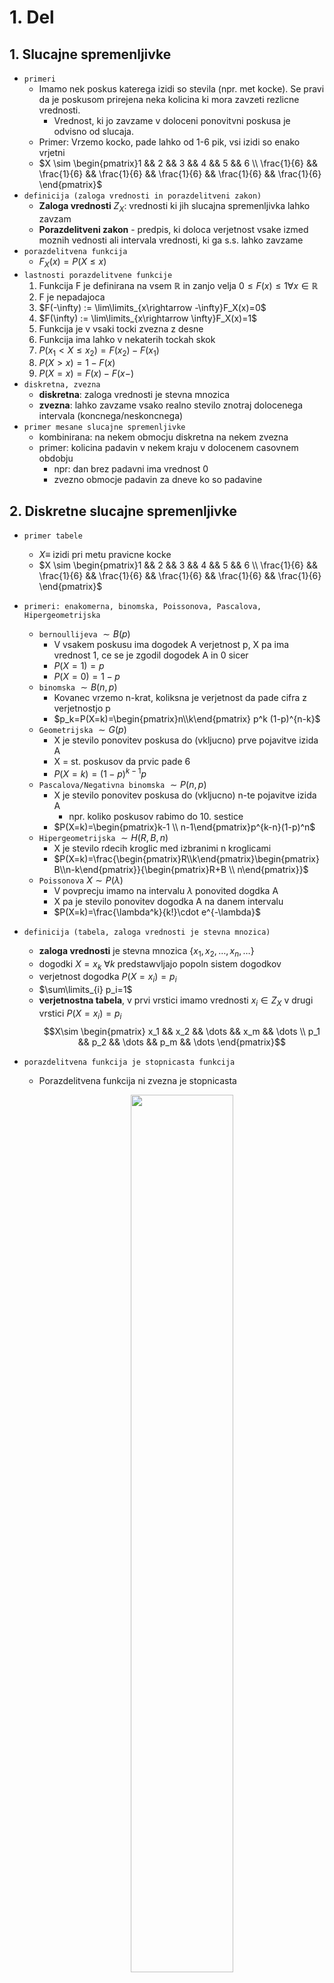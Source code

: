 # 1. Del

## 1. Slucajne spremenljivke

- `primeri`
  - Imamo nek poskus katerega izidi so stevila (npr. met kocke). Se pravi da je poskusom prirejena neka kolicina ki mora zavzeti rezlicne vrednosti.
      -  Vrednost, ki jo zavzame v doloceni ponovitvni poskusa je odvisno od slucaja.
  - Primer: Vrzemo kocko, pade lahko od 1-6 pik, vsi izidi so enako vrjetni
  - $X \sim \begin{pmatrix}1 && 2 && 3 && 4 && 5 && 6 \\ \frac{1}{6} && \frac{1}{6} && \frac{1}{6} && \frac{1}{6} && \frac{1}{6} && \frac{1}{6} \end{pmatrix}$
- `definicija (zaloga vrednosti in porazdelitveni zakon)`
  - __Zaloga vrednosti__ $Z_X$: vrednosti ki jih slucajna spremenljivka lahko zavzam
  - __Porazdelitveni zakon__ - predpis, ki doloca verjetnost vsake izmed
  moznih vednosti ali intervala vrednosti, ki ga s.s. lahko zavzame
- `porazdelitvena funkcija`
  - $F_X(x)=P(X\leq x)$
- `lastnosti porazdelitvene funkcije`
  1. Funkcija F je definirana na vsem $\mathbb{R}$ in zanjo velja $0\leq F(x)\leq 1 \forall x \in \mathbb{R}$
  1. F je nepadajoca
  1. $F(-\infty) := \lim\limits_{x\rightarrow -\infty}F_X(x)=0$
  1. $F(\infty) := \lim\limits_{x\rightarrow \infty}F_X(x)=1$
  1. Funkcija je v vsaki tocki zvezna z desne
  1. Funkcija ima lahko v nekaterih tockah skok
  1. $P(x_1 < X \leq x_2)=F(x_2)-F(x_1)$
  1. $P(X>x)=1-F(x)$
  1. $P(X=x)=F(x)-F(x-)$
- `diskretna, zvezna`
  - **diskretna**: zaloga vrednosti je stevna mnozica
  - **zvezna**: lahko zavzame vsako realno stevilo znotraj dolocenega intervala (koncnega/neskoncnega)
- `primer mesane slucajne spremenljivke`
  - kombinirana: na nekem obmocju diskretna na nekem zvezna
  - primer: kolicina padavin v nekem kraju v dolocenem casovnem obdobju
    - npr: dan brez padavni ima vrednost 0
    - zvezno obmocje padavin za dneve ko so padavine

## 2. Diskretne slucajne spremenljivke

- `primer tabele`
  - $X\equiv$ izidi pri metu pravicne kocke
  - $X \sim \begin{pmatrix}1 && 2 && 3 && 4 && 5 && 6 \\ \frac{1}{6} && \frac{1}{6} && \frac{1}{6} && \frac{1}{6} && \frac{1}{6} && \frac{1}{6} \end{pmatrix}$
- `primeri: enakomerna, binomska, Poissonova, Pascalova, Hipergeometrijska`
  - `bernoullijeva` $\sim B(p)$
    - V vsakem poskusu ima dogodek A verjetnost p, X pa ima vrednost 1, ce se je zgodil dogodek A in 0 sicer
    - $P(X=1)=p$
    - $P(X=0)=1-p$
  - `binomska` $\sim B(n,p)$
    - Kovanec vrzemo n-krat, koliksna je verjetnost da pade cifra z verjetnostjo p
    - $p_k=P(X=k)=\begin{pmatrix}n\\k\end{pmatrix} p^k (1-p)^{n-k}$
  - `Geometrijska` $\sim G(p)$
    - X je stevilo ponovitev poskusa do (vkljucno) prve pojavitve izida A
    - X = st. poskusov da prvic pade 6
    - $P(X=k)=(1-p)^{k-1}p$
  - `Pascalova/Negativna binomska` $\sim P(n,p)$
    - X je stevilo ponovitev poskusa do (vkljucno) n-te pojavitve izida A
      - npr. koliko poskusov rabimo do 10. sestice
    - $P(X=k)=\begin{pmatrix}k-1 \\ n-1\end{pmatrix}p^{k-n}(1-p)^n$
  - `Hipergeometrijska` $\sim H(R,B,n)$
    - X je stevilo rdecih kroglic med izbranimi n kroglicami
    - $P(X=k)=\frac{\begin{pmatrix}R\\k\end{pmatrix}\begin{pmatrix}B\\n-k\end{pmatrix}}{\begin{pmatrix}R+B \\ n\end{pmatrix}}$
  - `Poissonova` $X\sim P(\lambda)$
    - V povprecju imamo na intervalu $\lambda$ ponovited dogdka A
    - X pa je stevilo ponovitev dogodka A na danem intervalu
    - $P(X=k)=\frac{\lambda^k}{k!}\cdot e^{-\lambda}$
- `definicija (tabela, zaloga vrednosti je stevna mnozica)`
  - **zaloga vrednosti** je stevna mnozica {$x_1, x_2, \dots, x_n, \dots$}
  - dogodki $X=x_k$ $\forall k$ predstawvljajo popoln sistem dogodkov
  - verjetnost dogodka $P(X=x_i)=p_i$
  - $\sum\limits_{i} p_i=1$
  - **verjetnostna tabela**, v prvi vrstici imamo vrednosti $x_i\in Z_X$ v drugi vrstici $P(X=x_i)=p_i$
    $$X\sim \begin{pmatrix} x_1 && x_2 && \dots && x_m && \dots \\ p_1 && p_2 && \dots && p_m && \dots \end{pmatrix}$$
- `porazdelitvena funkcija je stopnicasta funkcija`

  - Porazdelitvena funkcija ni zvezna je stopnicasta

      <p align="center"><img src="./images/diskretna-funkcija.png" width="60%"></p>

- `izpeljava netrivialne pricakovane vrednosti ali odklona`
  - **pricakovana vrednost E(X)** diskretne spremenljivke X je posplositev povprecne vrednosti / tezisca
  - $\overline{X}=\frac{x_1k_1+\cdots + x_mk_m}{N}=x_1 f_1+\cdots + x_mf_m=x_1p_1 + \cdots x_mp_m= E(X)$

## 3. Poissonova porazdelitev

- `primer`
    - Neka rokometna ekipa da v __povprecju 30 golov__ na tekmo (tekma traja __60min__).
        - Koliko verjetno ekipa na naslednji tekmi v prvi minuti doseze vsaj en gol?
            - $t = 1\text{min}, \rightarrow \lambda = 0.5$
            - $P(X\geq 1)= 1 - F_X(0)= 1 - \frac{0.5^0\cdot e^{-0.5}}{0!}=1-e^{0.5}$
        - Koliko verjetno ekipa v zadnjih 3min tekme doseze natanko dva gola? 
            - $t=3\text{min}\rightarrow  \lambda=\frac{3}{2}$
            - $P(X=2)= \frac{(\frac{3}{2})^2 \cdot e^{-\frac{3}{2}}}{2!}\approx 0.251$
- `zaloga vrednosti`
  - **stevna** a **neomejena** (teoreticno se lahko zgodi neskoncno mnogo dogodkov na danem intervalu)
- `predpostavke`
  - dogodki morajo biti porazdeljeni po Poissonu
    - dogodki se pojavijo __neodvisno__ od casa, ki je potekel od zadnjega dogodka
    - povprecno stevilo dogodkov ki se pojavijo na nekem intervalu je __konstnatno__ - $\lambda$
- `definicija - verjetnostna funkcija`
  - $p_k=P(X=k)=\lambda^k \frac{e^{-\lambda}}{k!}$
- `povezava z binomsko porazdelitvijo`
  - Poissonova porazdelitev se lahko dobi kot limitni primer binomske porazdelitve (ce gre stevilo poskusov preko vseh mej)
  - Torej Poissonova porazdelitev je aproksimacija binomske porazdelitve ce je n dovolj velik in p dovolj majhen
    - $X\sim B(n,p) \approx P(np)$
  - **Dokaz:**
    - imamo $P(X=k)=\lim\limits_{n\rightarrow \infty}\left(\frac{n!}{k!(n-k)!}p^k (1-p)^{n-k}\right)$
      - Vpeljemo $\lambda =np \rightarrow p = \frac{\lambda}{n}$
        $$P(X=k)=\lim\limits_{n\rightarrow \infty}\left( \frac{n!}{k!(n-k)!}\cdot \frac{\lambda^k}{n^k}\cdot \left(1-\frac{\lambda}{n}\right)^n\cdot \left(1-\frac{\lambda}{n}\right)^{-k}\right)= $$
      - Upostevamo: $\lim\limits_{n\rightarrow \infty} (1-\frac{\lambda}{n})^n=e^{-\lambda}$ ter $\lim\limits_{n\rightarrow \infty} (1-\frac{\lambda}{n})^{-x}=1$
        $$P(X=k)=\lim\limits_{n\rightarrow \infty}\left( \frac{n!}{k!(n-k)!}\cdot \frac{\lambda^k}{n^k}\cdot e^{-\lambda}\right)= $$
      - Konstante premaknemo ven iz limite.
        $$=\frac{\lambda^k}{k!}e^{-\lambda}\lim\limits_{n\rightarrow \infty} \left(\frac{n!}{(n-k)!}\cdot\frac{1}{n^k}\right)=$$
        $$=\frac{\lambda^k}{k!}e^{-\lambda}\lim\limits_{n\rightarrow \infty} \left(\frac{n\cdot (n-1)\cdot (n-2)\cdots (n-k)!}{(n-k)!\cdot n^k}\right)=$$
        $$=\frac{\lambda^k}{k!}e^{-\lambda}\lim\limits_{n\rightarrow \infty} \left(\frac{n(n-1)(n-2)\cdots(n-k+1)}{n^k}\right)=$$
        $$=\frac{\lambda^k}{k!}e^{-\lambda}\lim\limits_{n\rightarrow \infty} \left((\frac{n}{n})(\frac{n-1}{n})\cdots(\frac{n-k+1}{n})\right)=$$
      - Vidimo da v limiti grejo vsi notranji cleni $\rightarrow 1$
        $$=\frac{e^{-\lambda}\lambda^k}{k!}$$
- `razlaga parametra` $\lambda$
  - st. ponovitev dogodka A, ki jih imamo v povprecju na nekem intervalu
- `priackovana vrednost in disperzija`
  - $E(X)=\lambda$
  - $D(X)=\lambda$
    - $D(X)=E((X-E(X))^2)=E(X^2+E^2(X)-2XE(X))=E(X^2)+E^2(X)-2E(X)E(X)=E(X^2)-E^2(X)$
    - Upostevali smo (linearnost in konstante):
    - $E(E^2(X)))=E^2(X)$, **E(konstanta)=konstanta**
    - $E(-2XE(X))=-2E(X)E(X)$ (konstanto premaknemo vn)
- `Poissonov obrazec`
  - $B(n,p)\approx P(np)$
    - dokaz zgoraj 

## 4. Pascalova porazdelitev

- `primeri (npr. geometrijska)`
  - Naj bo X stevilo metov postenega kovanca, ki ga mecemo dokler ne pade cifra in takoj nato grb.
  - $X_1\sim G(\frac{1}{2}) \dots$ pade prva cifra
  - $X_2\sim G(\frac{1}{2}) \dots$ pade prvi grb (po cifri - torej neodvisen)
  - $X = X_1 + X_2$
    - $X\sim P(2,\frac{1}{2})$
- `definicija, verjetnostna funkcija`
  - $X\sim P(n,p)$
  - X je stevilo ponovitev poskuso do (vkljucno) n-te pojavitve izida A
  - $P(X=k)=\begin{pmatrix}k-1\\n-1\end{pmatrix} (1-p)^{k-n}p^n$
- `zaloga vrednosti`
  - $k=n,n+1,n+2,\dots$
- `pricakovana vrednost in disperzija`
  - $E(X)=\frac{n}{p}$
  - $D(X)=\frac{n\cdot(1-p)}{p^2}$
- `izpeljava pricakovane vrednosti za geometrijsko porazdelitev`
  - Ce mecemo kovanec toliko casa, da pade grb in z X oznacimo stevilo potrebnih metov, vkljucno z zadnjim, potem je slucajna spremenljivka X geometrijsko porazdeljena.
  - Izracunajmo pricakovano vrednost
  - $E(X)=\sum\limits_{i=1}^\infty ipq^{i-1}=p\sum\limits_{i=1}^\infty (q^i)'=p \left(\sum\limits_{i=1}^\infty q^i\right)'=p(\frac{1}{1-q})'=\frac{1}{p}$
- `uporaba pri problemu "zbiranja kuponov"`
  - V trgovini lahko kupimo Kraseve cokoladice kraljestvo zivali. Vsaka
  cokoladica ima prilozeno nalepko dolocene zivali. Vseh nalepk je 250,
  posamezna pa stane okoli 0.4. Pricakovana vrednost za takosno zbiranje pride $E(X) = \dfrac{250}{0.4}= 625 > 150$ (knjiga o zivalih).
  - Nauk zgodbe: Bolj se splaca kupiti knjigo o zivalih, kot zbirati slicice, oz. ce se vseeno odlocimo da bomo zbirali slicice, se nam jih proti koncu splaca izmenjati z drugimi.

## 5. Hipergeometrijska porazdelitev

- `zaloga vrednosti`
  - $0,1, 2, \dots$
- `definicija (verjetnostna funkcija)`
  - $X\sim (n; M, N)$
  - X je stevilo rdecih kroglic med izbranimi n kroglicami.
    - V posodi imamo M rdecih in N-M belih kroglic. Iz posode izvlecemo n kroglic.
  - $P(X=k)=\frac{\begin{pmatrix} M \\ k \end{pmatrix} \cdot \begin{pmatrix}N-M\\n-k\end{pmatrix}}{\begin{pmatrix}N \\ n\end{pmatrix}}$
- `omejitve parametrov`
  - $\text{max}(0, n - (N - M))\leq k \leq \text{min}(M,n)$
  - $n\leq N$
- `primer uporabe`
  - Iz vrece, ki ima 4 modre in 5 rdecih potegnemo 3 kroglie.
  - Koliksna je verjetnost da potegnemo 2 modri
    - M=4, N-M=5, n=3
  - $P(X=2)=\frac{\begin{pmatrix} 4 \\ 2 \end{pmatrix} \cdot \begin{pmatrix}5\\1\end{pmatrix}}{\begin{pmatrix}9 \\ 3\end{pmatrix}}=0.357$
- `Standardni odklon in upanje`
  - $E(X)=\frac{nM}{N}$
  - $D(X)=\frac{M(N-M)n(N-n)}{N^2(N-1)}$
- `je vec parametrov boljse ali slabse`
  - Pri hipergeometrijski porazdelivi imamo le dve kategoriji (ima lastnost, nima lastonsti). Ampak lahko bi imeli vec kategorij, in
  posledicno vec informacij. Na splosno je pri merjenju bolje izbrati vecje stevilo parametrov/kategorij, saj na tak nacin pridobimo vec informacij. Parametri dolocajo porazdelitev: nam pokazejo kje je povprecje(pricakovana vrednost), mediana, modus, oblika porazdelitve,..
- `povezava z binomsko`
  - Pri veliki seriji bi lahko vzeli binomsko porazdelitev (prakticno vseeno ali izbiramo vzorec z vracanjem ali brez)
  - Imamo $H(R,B,n)$
    - nastavimo $p=\frac{R}{R+B} \rightarrow B(n,p)$

## 6. Zvezne slucajne spremenljivke

- `primer - slika gostote verjetnosti`
  - Vsaka paleta paketov riza vsebuje 100kg. Slucajna spremenljivka ki steje kolicino prodanih palet riza ima gostoto
  $p_X(x)=\Bigg\{ \begin{matrix}\frac{2x}{3}, && x\in [0,1] \\ -\frac{x}{3}+1, && x\in [1,3] \\ 0, && x\notin [0,3] \end{matrix}$
  <p align="center"><img src="./images/p(x).png" width="80%"></p>

  verjetnost je ploscina pod krivuljo, ki jo doloca $p_x(x)$
- `opisi primerov: enakomerna, normlano, eksponentna (in Gama), Caucheyeva`
  - **enakomerna zvezna** $\sim U[a,b]$
    - vsi poskusi na intervalu [a,b] so enako verjetni
    - $p_X(x)= \Bigg\{ \begin{matrix}  \frac{1}{b-a}, && x\in [a,b] \\ 0, && sicer \end{matrix}$
    - $F_X(x)= \Bigg\{ \begin{matrix}  0, && x\in [-\infty ,a) \\ \frac{x-a}{b-a}, && x\in[a,b] \\ 1, && x\in (b,\infty] \end{matrix}$
  - **eksponentna** $\sim \text{Exp}(\lambda)$
    - cas med dvema zaporednima dogodkoma na Poissonovem interavlu
    - $p_X(x) = \Bigg\{ \begin{matrix} 0 && x\leq 0 \\ \lambda e^{-x\lambda}, && x\geq 0 \end{matrix}$
    - $F_X(x) = \Bigg\{ \begin{matrix} 0, && x\leq 0 \\ 1-e^{-\lambda x}, && x \geq 0 \end{matrix}$
  - **Gamma** $\sim \Gamma(n, \lambda)$
    - cas med n zaporednimi dogodki na Poissonovem interavlu
    - $p_X(x) = \Bigg\{ \begin{matrix} 0, && x \leq 0 \\ \frac{\lambda^n x^{n-1} e^{-\lambda x}}{\Gamma(x)}, && x > 0 \end{matrix}$
    - $\Gamma(x)= (x-1)\Gamma(x-1)$
    - $\Gamma(x)= \int\limits_{0}^{\infty} t^{x-1}e^{-t} dt$
  - **Normalna** $\sim N(\mu,\sigma)$
    - $p(x) = \frac{1}{\sigma \sqrt{2\pi}} e^{-\frac{(x-\mu)^2}{2\sigma^2}}$ , za $x\in \mathbb{R}$
    - $F_X(x)=\phi(\frac{x-\mu}{\sigma})$
- `definicija zvezne z gostoto verjetnosti`
  - Slucajna spremenljivka X je **zvezno porazdeljena** ce obstaja integrabilna funkcija $p_X$ imenovana **gostota verjetnosti**
  - $F(X)=P(X\leq x)=\int\limits_{-\infty}^x p_X(t) dt$, $p_X(x) \geq 0$
  - $p_X(x)$ je integrabilna
  - $p_X: \mathbb{R}\rightarrow [0, \infty)$
  - $\int\limits_{-\infty}^{\infty}p_X(x)dx=1$
- `zveza med gostoto verjetnosti in porazdelitveno funkcijo`
  - $p_X(x) = F_X'(x)$
  - $F_X(x)= \int_{-\infty}^{x} p_X(x)$
- `racunanje verjetnosti na podinetravlu`
  - $P(a < X < b ) = \int\limits_{a}^b p_X(x)dx$
- `izpeljava netrivialne pricakovane vrednosti ali odklona`
  - TODO

## 7. Normalna porazdelitev

- `slika: unimodalna, zvonasta krivulja`
  - N($\mu,\sigma$)
      <p align="center"><img src="./images/normalna-porazdelitev.png" width="80%"></p>
- `povezava z vsoto slucajnih spremenljivk in/ali CLI`
  - Naj bodo $X_1, \dots , X_n$ **neodvisne** in **enako porazdeljene** slucajne spremenljivke s: 
    - $E(X_i)=\mu$, 
    - $D(X_i) = \sigma^2$
  - Potem za dovolj velik n velja $S=X_1+\dots+X_n$
    - $S\sim N(n\cdot \mu, \sqrt{n}\cdot\sigma)$
  - Normalna porazdelitev je najpomembnejsa oz. najpogosteje uporabljena porazdelitev v statistiki,
  saj marsikatera kolicina predstavlja vsoto mnogih drugih in je zato vsaj priblizno n. porazdeljena. Npr. Rezultat izpita, ki je sestavljen iz vecjega stevila kratkih vprasanj, je vsota posameznih vprasanj.
- `zaloga vrednosti, gostota verjetnosti, funkcija napake`
  - $X\sim N(\mu, \sigma)$
  - $Z_X = \mathbb{R}$
  - $$p_X(x)=\frac{1}{\sigma \sqrt{2\pi}} e^{-\frac{(x-\mu)^2}{2\sigma^2}}$$
  - **funkcija napake** $\phi(x)=F_X(x)=\int\limits_{-\infty}^{x} e^{-\frac{y^2}{2}}dy$, je liha, zvezno odvedljiva in strogo narascujoca funkcija
  - posebne vrednosti funkcije napake:
    - $\phi(0) = 0, \phi(\infty) = 0.5, \phi(- \infty) = -0.5$
- `standardizacija in tabela za N(0,1)`
  - Porazdelitev $N(0,1)$ je standardizirana normalna porazdelitev
  - $N(0,1)$
      <p align="center"><img src="./images/zvonasta-krivulja.png" width="80%"></p>

  - Spremenljivko $X \sim N(\mu, \sigma)$ pretvorimo s transformacijo $Z= \dfrac{X - \mu}{\sigma}$ v standardno spremenljivko $Z \sim N(0,1)$
- `kje sta` $\mu$ `in` $\sigma$ `na grafu y=p(x) in pravilo 68-95-99,7`
  - $\mu$ se nahaja na simetrali zvonaste krivulje
  - $\mu + \sigma$ se nahaja za en standardni odklon naprej v pozitivni smeri x osi
    - Priblizno 68% povrsine pod krivuljo spada v en standardni odklon $[\mu-\sigma, \mu+\sigma]$
    - Priblizno 95% povrsine pod krivuljo spada v dva standardna odkloa $[\mu-2\sigma, \mu+2\sigma]$
    - Priblizno 99% povrsine pod krivuljo spada v tri standardne odklone $[\mu-3\sigma, \mu+3\sigma]$
- `vecrazsezna gostota porazdelitve`
  - $p(x) = \sqrt{\dfrac{detA}{(2 \pi)^n}} e^{-\dfrac{1}{2}(x - \mu)^TA(x- \mu)}$
  kjer je matrika A kovariancna matrika.
- `vektorska oblika s kovariancno matriko`
  - primer kovariancne matrike za $(X, Y) \sim N(\mu_x, \mu_y, \sigma_x, \sigma_y, \rho)$
    $$
      \begin{bmatrix}
            \sigma_x^2 & \rho \sigma_x \sigma_y  \\
            \rho \sigma_x \sigma_y & \sigma_y^2  \\
      \end{bmatrix}
    $$
- `Laplaceov tockovni obrazec - Funkcija napake`

  - za p blizu 1/2 in velike n velja $B(n,p)\approx N(np, \sqrt{npq})$
  - Zanima nas koliksna je verjetnost $P_n(k_1,k_2)$, da se v Bernoullijevm zaporedju neodvisnih poskusvo v n zaporednih poskusih
    zgodi dogodek A vsaj $k_1$-krat in manj kot $k_2-krat$
  - Oznacimo $x_k=\frac{k-np}{\sqrt{npq}}$ in $\Delta x_k= x_{k+1}-x_k=\frac{1}{\sqrt{npq}}$
  - Tedaj je ce upostevamo Laplaceov tockovni obrazec
  - $P_n(k_1,k_2)=\sum\limits_{k=k_1}^{k_2-1} P_n(k)=\frac{1}{\sqrt{2\pi}}\sum\limits_{k=k_1}^{k_2-1}e^{-\frac{1}{2}x_k^2}\Delta x_k\approx \frac{1}{\sqrt{2\pi}}\int\limits_{x_{k_1}}^{x_{k_2}}e^{-\frac{1}{2}x^2}dx$
  - `Funkcija napake` je definirana: $\phi(x)=\frac{1}{\sqrt{2\pi}}\int\limits_0^x e^{-\frac{1}{2} t^2}dt$

    - je liha, zvezno odvedljiva in strogo narascujaca funkcija
    - $\phi(0)=0$

      <p align="center"><img src="./images/funkcija-napake.png" width="50%"></p>

## 8. Bernulliljev zakon velikih stevil

    - TODO str 58,59 skripta

<p align="center"><img src="./images/bernoulijev-zakon-velikih-stevil.png" width="90%"></p>

- `uvod`
  - Zakon velikih stevil je osnovni limitni izrek, ki opisuje rezultat izvajanja istega poskusa zelo velikokrat.
  - Po zakonu mora biti srednja vrednost rezultatov blizu pricakovane vrednosti (s stevilom poskusov se samo priblizuje)
  - $\overline{X_n}\rightarrow \mu$, ko gre $n\rightarrow \infty$
- `podroben zapis izreka`
  - Naj bo k frekvenca dogodka A v n neodvisnih ponovitvah danega poskusa, v katerem ima dogodek A verjetnost p.
  - Torej za $\forall \epsilon >0$ velja:
    $$ \lim\limits_{n\rightarrow \infty}P\left(\left| \frac{k}{n}-p\right|\leq \epsilon\right) = 1$$
    k = frekvenca dogodka A v n ponovitvah poskusa
  - zgornja enacba: as the number of trials n goes to infinity, the average of the observations converges to the expected value
- `skica dokaza`
    - uporabimo __Chebyshevo neenakost__
        - $P(|X-\mu|>a)\leq \frac{\text{Var}(X)}{a^2}$
        - ta se dokaze z __Markovo neenakostjo__
            - $P(|X|\geq a) \leq \frac{E(X)}{a}$
                - dokaz: $a I_{|X|\geq a} \leq |X| \rightarrow aE(I_{|X|>a})\leq E(X)$
    - ter dejstvo: $\text{Var}(\overline{X}_ n)= \text{Var}(\frac{1}{n}(X_1+\cdots +X_n))=\frac{\sigma^2 n}{n^2}$
    $$P(|\overline{X}_n-\mu| > \epsilon)\leq \frac{\text{Var}(\overline{X}_n)}{\epsilon^2}=\frac{\sigma^2}{n\epsilon^2}\rightarrow 0$$
- `statisticna in klasicna definicija verjetnosti`
    - __klascina__:
      - Naj bo G popopolni sistem dogodkov $G =\{H_1, \dots, H_n\} = 1$. $P(H_i) = \frac{1}{n}$. Imenujmo dogodek A, ki se zgodi $k$-krat. Po N ponovitvah poskusa sledi $P(A) = \frac{k}{N}$.
    - __statisticna__:
      - Verjetnost dogodka A v danem poskusu je stevilo $P(A)$, pri katerem se navadno ustali relativna frekvenca pojavitve A, pri velikem stevilu poskusov.
- `definicija funkcije napake`
    - [zgoraj](./1#7.-normalna-porazdelitev)
- `uporaba/primer za izracun verjetnosti ali velikost n`
  - Kolikokrat moramo vreci posten kovanec, da bo verjetnost dogodka, da se relativna rekvenca grba razlikuje od 0.5 za manj kot 0.05 vecja od 0.997
  - Iz tabele vidimo $2\phi(x)>0.997$ za x = 3
  - Poiscemo tak n, da bo $\frac{n\epsilon}{\sqrt{npq}}>3$
  - $\frac{0.05\cdot \sqrt{n}}{\sqrt{0.5\cdot 0.5}}>3 \rightarrow \frac{0.0025n}{0.25}>9\rightarrow n =900$
- `dokaz z aproksimacijo prek zveze med binomsko in normalno porazdelitvijo`
  - ker je n naravno stevilo, lahko oba izraza v neenakosti iz zgornje verjetnosti pomnozimo z n, in z
    upostevanjem da je tudi k celo stevilo med 0 in n, dobimo oceno
    $$P\left( -\epsilon \leq \left|\frac{k}{n}-p\right|\leq \epsilon\right)=P(np-n\epsilon \leq k \leq np+n\epsilon)=P_n(k_1)+P_n(k_1+1)+\cdots+P_n(k_2)$$
  - kjer so $k_1 < k_1 +1 < \cdots < k_2$ vsa cela stevila na intervalu $\left[np-n\epsilon, np+n\epsilon\right]$
  - Dobljeno vsoto oznacimo s $P(k_1-1, k_2)$ in jo ocenimoo s funkcjo napake kar nam da
    $$P(k_1-1, k_2)\approx \phi (\frac{k_2-np}{\sqrt{npq}})-\phi(\frac{k_1-1-np}{\sqrt{npq}})\approx 2\phi(\frac{n\epsilon}{\sqrt{npq}})$$
- `Zakaj to smatramo za prvo verzijo CLI?`
    - Pri velikem stevilu ponovitev poskusa, povprecje dobljenih vrednosti konvergira k pricakovani vrednosti.
    $$
      \lim_{n \rightarrow \infty} P(|E(X) - \mu| < \epsilon) = 1
    $$

## 9. Eksponentna porazdelitev

- `primer`
  - Studenti prihajajo v klub porazdeljni priblizno po Poissonu, s povprecno stopnjo 30 studentov na uro.
  - Koliksna je verjetnost, da bo vratar cakal vec kot 3 minute na naslednjega studenta?
    - $P(X>\frac{1}{20})=1-F(\frac{1}{20})=1-(1-e^{-30\cdot \frac{1}{20}})=0.223$
- `definicija - povezava s Poissonovim procesom`
  - $X\sim \text{Exp}(\lambda)$
  - Opisuje cas med dvema zaporednima dogodkoma v Poissonovem procesu
    - tj. proces kjer se dogodki pojavljajo zvezno in neodivisno pri povprecni hitrosti ponavljanja
    - hkrati je tudi analog geom. porazdelitve
- `slika, zaloga vrednosti, gostota verjetnosti`
  - $p(x)=\lambda e^{-\lambda x}$, $x\geq 0$
  - $Z_f = [0, \infty]$
- `porazdelitvena funkcija`
  - $F(X)=\int\limits_0^x \lambda e^{-\lambda t} dt = 1 -e^{-\lambda x}$
- `razlaga parametra λ`
  - Povprecno stevilo dogodka A na danem (casovnem) intervalu
- `pricakovana vrednost in disperzija`
  - $E(X)=\frac{1}{\lambda}$
  - $D(X)=\frac{1}{\lambda^2}$
- `karakterizacija: zvezna slucajna spremenljivka brez spomina`
    - Poissonova porazdelitev: pojavitev dogodka je nedovisna od tega kdaj se pojavi dogodek pred tem
    - $P(X > x + y | X > x) = P(X > y)$
    - npr. zivljenska doba zarnice

## 10. Gama porazdelitev

- `posebni primeri (npr. eksponentna, hi-kvadrat)`
  - Eksponentno porazdelitev lahko se posplosimo: pri Poissonovem procesu merimo cas da se zgodi k zaporednih dogodkov.
  - Naj bosta k,$\lambda > 0$. Tedaj imamo `Gama Porazdelitev` $X\sim \Gamma(k,\lambda)$
    - k  je stevilo dogodkov, za katere cakamo.
    - $\lambda$ paramter raztega, pove nam kako se dogodki casovno odvijajo
    - na sliki $\theta= \frac{1}{\lambda}$, za k = 1 dobimo eksponentno porazdelitev
      <p align="center"><img src="./images/gamma-porazdelitev.png" width="60%"></p>
- `Kako lahko iz eskponentne pridemo do Gama porazdelitve`
  - za parameter pri gama k = 1 ali;
  - Ce $X_i \sim \text{Exp}(\lambda)$
  - potem $\Gamma(k, \lambda)= X_1+X_2+\dots+X_k$
- `slika, zaloga vrednosti, gostota verjetnosti in kako pridemo do zgornjih primerov iz Gama porazdelitve`
  - $p(x)=\Bigg\{\begin{matrix}\frac{\lambda^k}{\Gamma(k)}x^{k-1}+e^{-\lambda x}, && x > 0 \\ 0, && sicer \end{matrix}$
  - $Z_X$ = $\mathbb{R}^+$
- `Gama funkcija (definicija, rekurzija in nekatere vrednosti, tudi za 1/2)`
  - `Funkcijo gama` definiramo z dolocenim integralom
    $$\Gamma (z)=\int\limits_0^\infty t^{z-1} e^{-t}dt$$
  - $\Gamma(1)=1$
  - $\Gamma(\frac{1}{2})=\sqrt{\pi}$
  - `Izrazena rekurzivno` (prek per partes): $\Gamma(x)=(x-1)\Gamma(x-1)$
  - Za naravno stevilo dobimo tako $\Gamma(n)=(n-1)!$
- `Pricakovana vrednost in disperzija`
  - $E(X)=\frac{k}{\lambda}$
  - $D(X)=\frac{k}{\lambda^2}$
- `Uporaba hi-kvadrat porazdelitve`
  - Hi-kvadrat je poseben primer gama porazdeliteve
  - $\chi^2 (n) = \Gamma(\frac{n}{2}, \frac{1}{2})$
  - $\chi^2$ test se uporablja za ugotavljanje razlike kategoricnih spremenljivk (npr. ali je kocka obtezena).
    Uporabljamo jo v dveh primerih:
      - kako dobro se opazovana/izmerjena porazdelitev prilega pricakovani
      - ocenejevanje ali sta nakljucni spremenljivki neodvisni

    Primer (ali je kocka obtezena?):
    60x vrzemo kocko in primerjamo rezultate s pricakovanimi vrednostmi. Ce pride do velikega odstopanja,
    lahko sklepamo, da je kocka nepostena.

    | st. pik         | 1  | 2  | 3  | 4  | 5  | 6  | skupaj |
    |-----------------|----|----|----|----|----|----|--------|
    | opazovana kocka | 14 | 12 | 16 | 8  | 5  | 5  | 60     |
    | teoreticno      | 10 | 10 | 10 | 10 | 10 | 10 | 60     |
    |                 |    |    |    |    |    |    |        |

    Uporabimo formulo $\chi^2(n-1) = \dfrac{(E_1 - O_1)^2}{E_1} + \dots + \dfrac{(E_n - O_n)^2}{E_n}$
    , kjer je $E_i$ pricakovana vrednost posameznega izida, $O_i$ pa st. pojavitev posameznega izida opazovane kocke. Ce ustavimo podatke v formulo, dobimo rezultat 11 (odstopanje 5%). Odstopanje ni zadostno (morali bi vzetoi vecji vzorec), tako da ne moremo sklepati ali je kocka postena ali ne.
- `Dedna lastnost gama porazdelitve, skica dokaza za aditivnost, tj. Γ(k, λ) + Γ(h, λ) = Γ(k + h, λ)`
  - Ce sta $X \sim \Gamma (k_1, \lambda)$ in $Y \sim \Gamma (k_2, \lambda)$  neodvisni slucajni spremenljivki,
    je tudi njuna vsota: $Z= X + Y$ porazdeljena po porazdelitvi $Z \sim \Gamma (k_1 + k_2, \lambda)$

